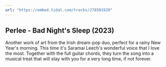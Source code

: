 ```yaml
---
url: "https://embed.tidal.com/tracks/278501920"
---
```


## Perlee - Bad Night's Sleep (2023)

Another work of art from the Irish dream-pop duo, perfect for a rainy New
Year's morning. This time it's Saramai Leech's wonderful voice that I love the
most. Together with the full guitar chords, they turn the song into a musical
treat that will stay with you for a very long time, if not forever.
